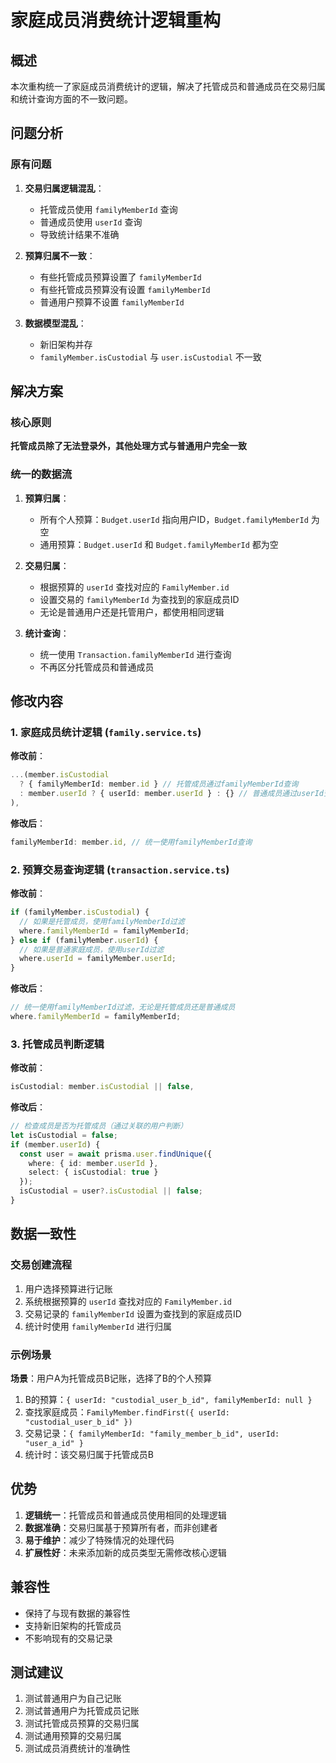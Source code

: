 # 家庭成员消费统计逻辑重构

## 概述

本次重构统一了家庭成员消费统计的逻辑，解决了托管成员和普通成员在交易归属和统计查询方面的不一致问题。

## 问题分析

### 原有问题

1. **交易归属逻辑混乱**：
   - 托管成员使用 `familyMemberId` 查询
   - 普通成员使用 `userId` 查询
   - 导致统计结果不准确

2. **预算归属不一致**：
   - 有些托管成员预算设置了 `familyMemberId`
   - 有些托管成员预算没有设置 `familyMemberId`
   - 普通用户预算不设置 `familyMemberId`

3. **数据模型混乱**：
   - 新旧架构并存
   - `familyMember.isCustodial` 与 `user.isCustodial` 不一致

## 解决方案

### 核心原则

**托管成员除了无法登录外，其他处理方式与普通用户完全一致**

### 统一的数据流

1. **预算归属**：
   - 所有个人预算：`Budget.userId` 指向用户ID，`Budget.familyMemberId` 为空
   - 通用预算：`Budget.userId` 和 `Budget.familyMemberId` 都为空

2. **交易归属**：
   - 根据预算的 `userId` 查找对应的 `FamilyMember.id`
   - 设置交易的 `familyMemberId` 为查找到的家庭成员ID
   - 无论是普通用户还是托管用户，都使用相同逻辑

3. **统计查询**：
   - 统一使用 `Transaction.familyMemberId` 进行查询
   - 不再区分托管成员和普通成员

## 修改内容

### 1. 家庭成员统计逻辑 (`family.service.ts`)

**修改前**：
```typescript
...(member.isCustodial
  ? { familyMemberId: member.id } // 托管成员通过familyMemberId查询
  : member.userId ? { userId: member.userId } : {} // 普通成员通过userId查询
),
```

**修改后**：
```typescript
familyMemberId: member.id, // 统一使用familyMemberId查询
```

### 2. 预算交易查询逻辑 (`transaction.service.ts`)

**修改前**：
```typescript
if (familyMember.isCustodial) {
  // 如果是托管成员，使用familyMemberId过滤
  where.familyMemberId = familyMemberId;
} else if (familyMember.userId) {
  // 如果是普通家庭成员，使用userId过滤
  where.userId = familyMember.userId;
}
```

**修改后**：
```typescript
// 统一使用familyMemberId过滤，无论是托管成员还是普通成员
where.familyMemberId = familyMemberId;
```

### 3. 托管成员判断逻辑

**修改前**：
```typescript
isCustodial: member.isCustodial || false,
```

**修改后**：
```typescript
// 检查成员是否为托管成员（通过关联的用户判断）
let isCustodial = false;
if (member.userId) {
  const user = await prisma.user.findUnique({
    where: { id: member.userId },
    select: { isCustodial: true }
  });
  isCustodial = user?.isCustodial || false;
}
```

## 数据一致性

### 交易创建流程

1. 用户选择预算进行记账
2. 系统根据预算的 `userId` 查找对应的 `FamilyMember.id`
3. 交易记录的 `familyMemberId` 设置为查找到的家庭成员ID
4. 统计时使用 `familyMemberId` 进行归属

### 示例场景

**场景**：用户A为托管成员B记账，选择了B的个人预算

1. B的预算：`{ userId: "custodial_user_b_id", familyMemberId: null }`
2. 查找家庭成员：`FamilyMember.findFirst({ userId: "custodial_user_b_id" })`
3. 交易记录：`{ familyMemberId: "family_member_b_id", userId: "user_a_id" }`
4. 统计时：该交易归属于托管成员B

## 优势

1. **逻辑统一**：托管成员和普通成员使用相同的处理逻辑
2. **数据准确**：交易归属基于预算所有者，而非创建者
3. **易于维护**：减少了特殊情况的处理代码
4. **扩展性好**：未来添加新的成员类型无需修改核心逻辑

## 兼容性

- 保持了与现有数据的兼容性
- 支持新旧架构的托管成员
- 不影响现有的交易记录

## 测试建议

1. 测试普通用户为自己记账
2. 测试普通用户为托管成员记账
3. 测试托管成员预算的交易归属
4. 测试通用预算的交易归属
5. 测试成员消费统计的准确性
